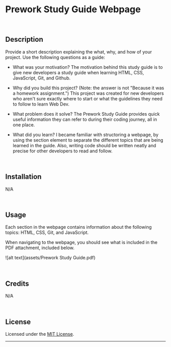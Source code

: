 # Prework Study Guide Webpage
<br>

## Description

Provide a short description explaining the what, why, and how of your project. Use the following questions as a guide:

- What was your motivation?
The motivation behind this study guide is to give new developers a study guide when learning HTML, CSS, JavaScript, Git, and Github.
  

- Why did you build this project? (Note: the answer is not "Because it was a homework assignment.")
This project was created for new developers who aren't sure exactly where to start or what the guidelines they need to follow to learn Web Dev. 
  
  
- What problem does it solve?
The Prework Study Guide provides quick useful information they can refer to during their coding journey, all in one place.
  
- What did you learn?
I became familiar with structoring a webpage, by using the section element to separate the different topics that are being learned in the guide. 
Also, writing code should be written neatly and precise for other developers to read and follow. 

<br>

## Installation

N/A

<br>

## Usage
Each section in the webpage contains information about the following topics: HTML, CSS, Git, and JavaScript. 

When navigating to the webpage, you should see what is included in the PDF attachment, included below.

![alt text](assets/Prework Study Guide.pdf)

<br>

## Credits

N/A

<br>

## License

Licensed under the [MIT License](https://github.com/mattwhen/prework-study-guide/blob/main/LICENSE).

---
